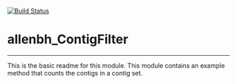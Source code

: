 [![Build Status](https://travis-ci.org/allenbh/allenbh_ContigFilter.svg?branch=master)](https://travis-ci.org/allenbh/allenbh_ContigFilter)

# allenbh_ContigFilter
---

This is the basic readme for this module. This module contains an example method that counts the contigs in a contig set.